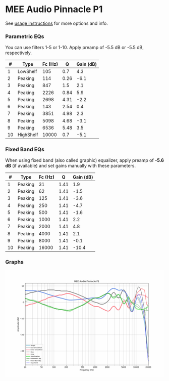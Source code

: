 # MEE Audio Pinnacle P1
See [usage instructions](https://github.com/jaakkopasanen/AutoEq#usage) for more options and info.

### Parametric EQs
You can use filters 1-5 or 1-10. Apply preamp of -5.5 dB or -5.5 dB, respectively.

|   # | Type      |   Fc (Hz) |    Q |   Gain (dB) |
|-----|-----------|-----------|------|-------------|
|   1 | LowShelf  |       105 | 0.7  |         4.3 |
|   2 | Peaking   |       114 | 0.26 |        -6.1 |
|   3 | Peaking   |       847 | 1.5  |         2.1 |
|   4 | Peaking   |      2226 | 0.84 |         5.9 |
|   5 | Peaking   |      2698 | 4.31 |        -2.2 |
|   6 | Peaking   |       143 | 2.54 |         0.4 |
|   7 | Peaking   |      3851 | 4.98 |         2.3 |
|   8 | Peaking   |      5098 | 4.68 |        -3.1 |
|   9 | Peaking   |      6536 | 5.48 |         3.5 |
|  10 | HighShelf |     10000 | 0.7  |        -5.1 |

### Fixed Band EQs
When using fixed band (also called graphic) equalizer, apply preamp of **-5.6 dB** (if available) and set gains manually with these parameters.

|   # | Type    |   Fc (Hz) |    Q |   Gain (dB) |
|-----|---------|-----------|------|-------------|
|   1 | Peaking |        31 | 1.41 |         1.9 |
|   2 | Peaking |        62 | 1.41 |        -1.5 |
|   3 | Peaking |       125 | 1.41 |        -3.6 |
|   4 | Peaking |       250 | 1.41 |        -4.7 |
|   5 | Peaking |       500 | 1.41 |        -1.6 |
|   6 | Peaking |      1000 | 1.41 |         2.2 |
|   7 | Peaking |      2000 | 1.41 |         4.8 |
|   8 | Peaking |      4000 | 1.41 |         2.1 |
|   9 | Peaking |      8000 | 1.41 |        -0.1 |
|  10 | Peaking |     16000 | 1.41 |       -10.4 |

### Graphs
![](./MEE%20Audio%20Pinnacle%20P1.png)
